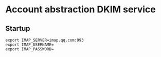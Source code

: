 Account abstraction DKIM service
================================

## Startup

```
export IMAP_SERVER=imap.qq.com:993
export IMAP_USERNAME=
export IMAP_PASSWORD=
```
